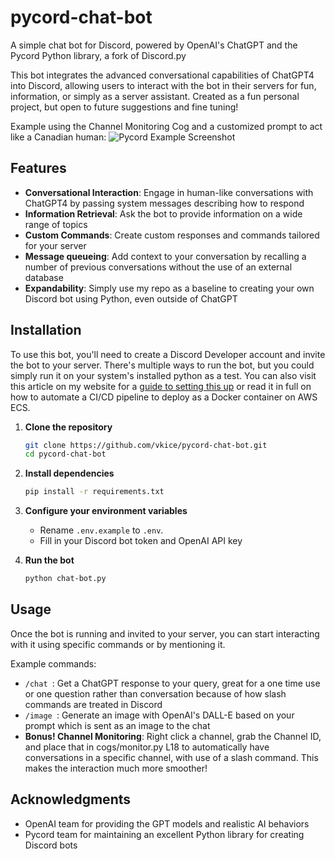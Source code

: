 # pycord-chat-bot
A simple chat bot for Discord, powered by OpenAI's ChatGPT and the Pycord Python library, a fork of Discord.py

This bot integrates the advanced conversational capabilities of ChatGPT4 into Discord, allowing users to interact with the bot in their servers for fun, information, or simply as a server assistant. Created as a fun personal project, but open to future suggestions and fine tuning!

Example using the Channel Monitoring Cog and a customized prompt to act like a Canadian human:
![Pycord Example Screenshot](https://kzp-public.s3.amazonaws.com/web/images/examples/pycord-chat-bot-example.png "Pycord Example Screenshot")

## Features

- **Conversational Interaction**: Engage in human-like conversations with ChatGPT4 by passing system messages describing how to respond
- **Information Retrieval**: Ask the bot to provide information on a wide range of topics
- **Custom Commands**: Create custom responses and commands tailored for your server
- **Message queueing**: Add context to your conversation by recalling a number of previous conversations without the use of an external database
- **Expandability**: Simply use my repo as a baseline to creating your own Discord bot using Python, even outside of ChatGPT

## Installation

To use this bot, you'll need to create a Discord Developer account and invite the bot to your server. There's multiple ways to run the bot, but you could simply run it on your system's installed python as a test. You can also visit this article on my website for a [guide to setting this up](https://vkice.me/posts/discord-python-bot-docker-ecs-aws/#discord-developer-setup "Automatically Deploy Your Discord Python Bot into a Docker Container Hosted on ECS AWS") or read it in full on how to automate a CI/CD pipeline to deploy as a Docker container on AWS ECS.

1. **Clone the repository**
    ```bash
    git clone https://github.com/vkice/pycord-chat-bot.git
    cd pycord-chat-bot
    ```

2. **Install dependencies**
    ```bash
    pip install -r requirements.txt
    ```

3. **Configure your environment variables**
    - Rename `.env.example` to `.env`.
    - Fill in your Discord bot token and OpenAI API key

4. **Run the bot**
    ```bash
    python chat-bot.py
    ```

## Usage

Once the bot is running and invited to your server, you can start interacting with it using specific commands or by mentioning it.

Example commands:
- `/chat `: Get a ChatGPT response to your query, great for a one time use or one question rather than conversation because of how slash commands are treated in Discord
- `/image `: Generate an image with OpenAI's DALL-E based on your prompt which is sent as an image to the chat
- **Bonus! Channel Monitoring**: Right click a channel, grab the Channel ID, and place that in cogs/monitor.py L18 to automatically have conversations in a specific channel, with use of a slash command. This makes the interaction much more smoother!

## Acknowledgments

- OpenAI team for providing the GPT models and realistic AI behaviors
- Pycord team for maintaining an excellent Python library for creating Discord bots